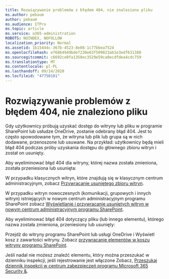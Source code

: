 ```yaml
---
title: Rozwiązywanie problemów z błędem 404, nie znaleziono pliku
ms.author: pebaum
author: pebaum
ms.audience: ITPro
ms.topic: article
ms.service: o365-administration
ROBOTS: NOINDEX, NOFOLLOW
localization_priority: Normal
ms.assetid: 1b15444c-367b-4523-8e08-1c77bbea7524
ms.openlocfilehash: e76864949bde7230e63f509823ab1e3edf631388
ms.sourcegitcommit: c6692ce0fa1358ec3529e59ca0ecdfdea4cdc759
ms.translationtype: MT
ms.contentlocale: pl-PL
ms.lasthandoff: 09/14/2020
ms.locfileid: "47750101"
---
```

# <a name="troubleshoot-error-404-file-not-found"></a>Rozwiązywanie problemów z błędem 404, nie znaleziono pliku

Gdy użytkownicy próbują uzyskać dostęp do witryny lub pliku w programie SharePoint lub usłudze OneDrive, zostanie odebrany błąd 404. Jest to często spowodowane tym, że witryna lub plik lub grupa są w nich dodawane, przenoszone lub usuwane. Na przykład: użytkownicy będą mieli błąd 404 podczas próby uzyskania dostępu do głównego zbioru witryn i został on usunięty.

Aby wyeliminować błąd 404 dla witryny, której nazwa została zmieniona, została przeniesiona lub usunięta:

W przypadku klasycznych witryn, które znajdują się w klasycznym centrum administracyjnym, zobacz [Przywracanie usuniętego zbioru witryn](https://docs.microsoft.com/sharepoint/restore-deleted-site-collection).

W przypadku witryn nowoczesnych (komunikacji, grupowych i innych witryn) istniejących w nowym centrum administracyjnym programu SharePoint zobacz [Wyświetlanie i przywracanie usuniętych witryn w nowym centrum administracyjnym programu SharePoint](https://docs.microsoft.com/sharepoint/restore-deleted-site-collection).

Aby wyeliminować błąd 404 dotyczący pliku (lub innego elementu), którego nazwa została zmieniona, przeniesiony lub usunięty:

Przejdź do witryny programu SharePoint lub usługi OneDrive i Wyświetl kosz z zawartości witryny. Zobacz [przywracanie elementów w koszu witryny programu SharePoint](https://support.office.com/article/Restore-items-in-the-Recycle-Bin-of-a-SharePoint-site-6df466b6-55f2-4898-8d6e-c0dff851a0be#ID0EAADAAA=Online).

Jeśli nadal nie możesz znaleźć elementu, który można przeszukać w dzienniku inspekcji, jeśli rejestrowanie jest włączone Zobacz, [Przeszukaj dziennik inspekcji w centrum zabezpieczeń programu Microsoft 365 Security &](https://docs.microsoft.com/microsoft-365/compliance/search-the-audit-log-in-security-and-compliance).
